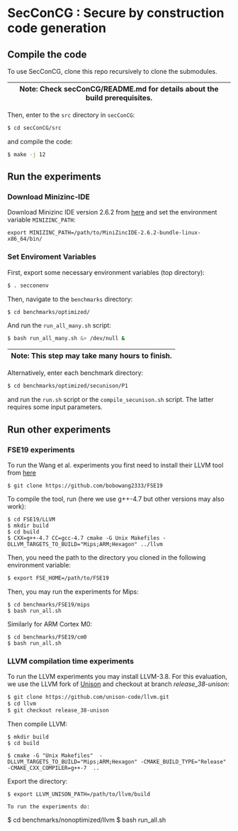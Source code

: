 # SecConCG : Secure by construction code generation


## Compile the code
To use SecConCG, clone this repo recursively to clone the submodules.


| Note: Check secConCG/README.md for details about the build prerequisites. |
| --- |

Then, enter to the `src` directory in `secConCG`:

```bash
$ cd secConCG/src
```

and compile the code:

```bash
$ make -j 12
```


## Run the experiments

### Download Minizinc-IDE

Download Minizinc IDE version 2.6.2 from [here](https://github.com/MiniZinc/MiniZincIDE/releases) and 
set the environment variable `MINIZINC_PATH`:

```
export MINIZINC_PATH=/path/to/MiniZincIDE-2.6.2-bundle-linux-x86_64/bin/
```

### Set Enviroment Variables
First, export some necessary environment variables (top directory):

```bash
$ . secconenv
```

Then, navigate to the `benchmarks` directory:
```bash
$ cd benchmarks/optimized/
```

And run the `run_all_many.sh` script:
```bash
$ bash run_all_many.sh &> /dev/null &
```

| Note: This step may take many hours to finish. |
| --- |



Alternatively, enter each benchmark directory:

```bash
$ cd benchmarks/optimized/secunison/P1
```

and run the `run.sh` script or the `compile_secunison.sh` script.
The latter requires some input parameters.

## Run other experiments

### FSE19 experiments
To run the Wang et al. experiments you first need to install their LLVM tool 
from [here](https://github.com/bobowang2333/FSE19)

```
$ git clone https://github.com/bobowang2333/FSE19
```

To compile the tool, run (here we use g++-4.7 but other versions may also work):
```
$ cd FSE19/LLVM
$ mkdir build
$ cd build
$ CXX=g++-4.7 CC=gcc-4.7 cmake -G Unix Makefiles -DLLVM_TARGETS_TO_BUILD="Mips;ARM;Hexagon" ../llvm
```

Then, you need the path to the directory you cloned in the following environment variable:

```bash
$ export FSE_HOME=/path/to/FSE19
```

Then, you may run the experiments for Mips:
```
$ cd benchmarks/FSE19/mips
$ bash run_all.sh
```

Similarly for ARM Cortex M0:
```
$ cd benchmarks/FSE19/cm0
$ bash run_all.sh
```


### LLVM compilation time experiments 

To run the LLVM experiments you may install LLVM-3.8.
For this evaluation, we use the LLVM fork of [Unison](https://github.com/unison-code/llvm.git) and
checkout at branch *release_38-unison*:
```bash
$ git clone https://github.com/unison-code/llvm.git
$ cd llvm
$ git checkout release_38-unison
```

Then compile LLVM:
```
$ mkdir build
$ cd build

$ cmake -G "Unix Makefiles"  -DLLVM_TARGETS_TO_BUILD="Mips;ARM;Hexagon" -CMAKE_BUILD_TYPE="Release" -CMAKE_CXX_COMPILER=g++-7  ..
```

Export the directory:
```
$ export LLVM_UNISON_PATH=/path/to/llvm/build

To run the experiments do:
```
$ cd benchmarks/nonoptimized/llvm
$ bash run_all.sh
```
